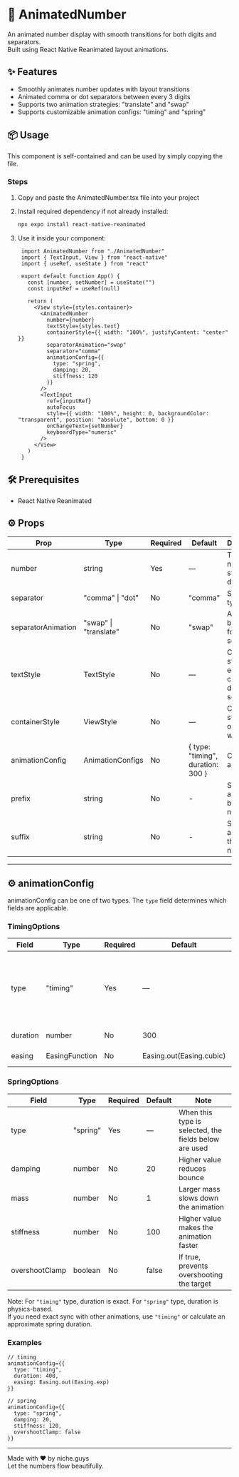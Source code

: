 # 🔢 AnimatedNumber

An animated number display with smooth transitions for both digits and separators.  
Built using React Native Reanimated layout animations.

## ✨ Features

- Smoothly animates number updates with layout transitions
- Animated comma or dot separators between every 3 digits
- Supports two animation strategies: "translate" and "swap"
- Supports customizable animation configs: "timing" and "spring"

## 📦 Usage

This component is self-contained and can be used by simply copying the file.

### Steps

1. Copy and paste the AnimatedNumber.tsx file into your project
2. Install required dependency if not already installed:

   ```bash
   npx expo install react-native-reanimated 
   ```

3. Use it inside your component:
   ```tsx
    import AnimatedNumber from "./AnimatedNumber"
    import { TextInput, View } from "react-native"
    import { useRef, useState } from "react"

    export default function App() {
      const [number, setNumber] = useState("")
      const inputRef = useRef(null)

      return (
        <View style={styles.container}>
          <AnimatedNumber
            number={number}
            textStyle={styles.text}
            containerStyle={{ width: "100%", justifyContent: "center" }}
            separatorAnimation="swap"
            separator="comma"
            animationConfig={{
              type: "spring",
              damping: 20,
              stiffness: 120
            }}
          />
          <TextInput
            ref={inputRef}
            autoFocus
            style={{ width: "100%", height: 0, backgroundColor: "transparent", position: "absolute", bottom: 0 }}
            onChangeText={setNumber}
            keyboardType="numeric"
          />
        </View>
      )
    }
   ```
## 🛠 Prerequisites

- React Native Reanimated

## ⚙️ Props

| Prop | Type | Required | Default | Description |
|------|------|----------|---------|-------------|
| number | string | Yes | — | The numeric string to display |
| separator | "comma" \| "dot" | No | "comma" | Separator type |
| separatorAnimation | "swap" \| "translate" | No | "swap" | Animation behavior for separators |
| textStyle | TextStyle | No | — | Custom style for each character digits and separators |
| containerStyle | ViewStyle | No | — | Custom style for outer wrapper |
| animationConfig | AnimationConfigs | No | { type: "timing", duration: 300 } | Config for animation |
| prefix | string | No | - |  Static text added before the number. |
| suffix | string | No | - |  Static text added after the number. |

---

## ⚙️ animationConfig

animationConfig can be one of two types. The `type` field determines which fields are applicable.

### TimingOptions

| Field | Type | Required | Default | Note |
|-------|------|----------|---------|------|
| type | "timing" | Yes | — | When this type is selected, the fields below are used |
| duration | number | No | 300 | Duration in ms |
| easing | EasingFunction | No | Easing.out(Easing.cubic) | Easing function |

### SpringOptions

| Field | Type | Required | Default | Note |
|-------|------|----------|---------|------|
| type | "spring" | Yes | — | When this type is selected, the fields below are used |
| damping | number | No | 20 | Higher value reduces bounce |
| mass | number | No | 1 | Larger mass slows down the animation |
| stiffness | number | No | 100 | Higher value makes the animation faster |
| overshootClamp | boolean | No | false | If true, prevents overshooting the target |

Note: For `"timing"` type, duration is exact. For `"spring"` type, duration is physics-based.  
If you need exact sync with other animations, use `"timing"` or calculate an approximate spring duration.

### Examples

    // timing
    animationConfig={{
      type: "timing",
      duration: 400,
      easing: Easing.out(Easing.exp)
    }}

    // spring
    animationConfig={{
      type: "spring",
      damping: 20,
      stiffness: 120,
      overshootClamp: false
    }}

---

Made with ❤️ by niche.guys  
Let the numbers flow beautifully.
